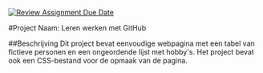 [![Review Assignment Due Date](https://classroom.github.com/assets/deadline-readme-button-22041afd0340ce965d47ae6ef1cefeee28c7c493a6346c4f15d667ab976d596c.svg)](https://classroom.github.com/a/l3jUSPXl)

#Project Naam: Leren werken met GitHub

##Beschrijving
Dit project bevat eenvoudige webpagina met een tabel van fictieve personen en een ongeordende lijst met hobby's. Het project bevat ook een CSS-bestand voor de opmaak van de pagina.
